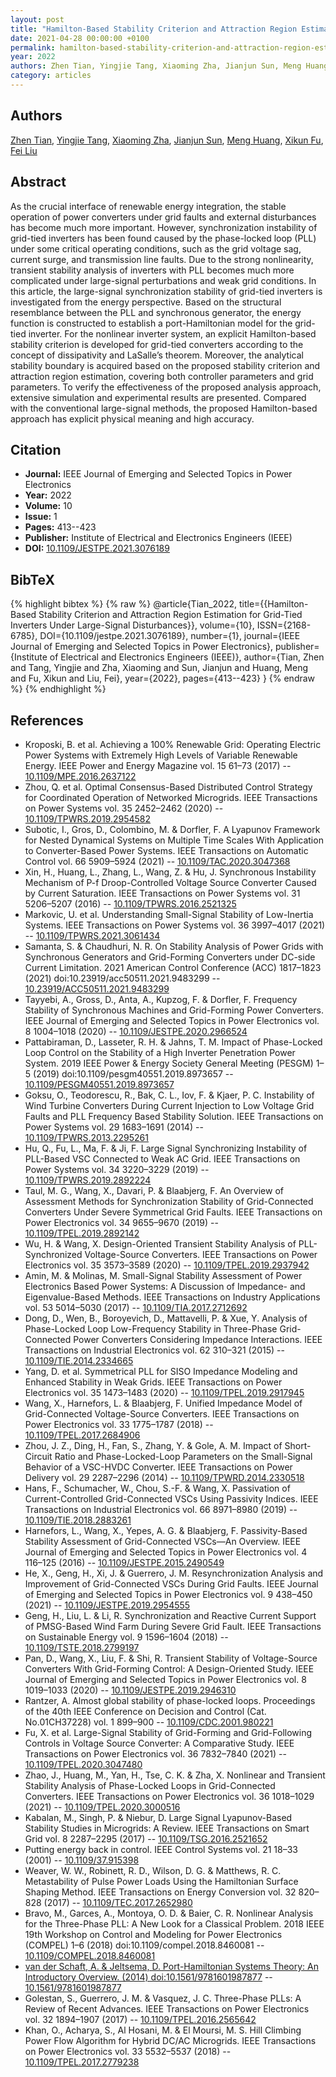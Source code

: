 ```yaml
---
layout: post
title: "Hamilton-Based Stability Criterion and Attraction Region Estimation for Grid-Tied Inverters Under Large-Signal Disturbances"
date: 2021-04-28 00:00:00 +0100
permalink: hamilton-based-stability-criterion-and-attraction-region-estimation-for-grid-tied-inverters-under-large-signal-disturbances
year: 2022
authors: Zhen Tian, Yingjie Tang, Xiaoming Zha, Jianjun Sun, Meng Huang, Xikun Fu, Fei Liu
category: articles
---
```

 
## Authors
[Zhen Tian](authors/zhen-tian), [Yingjie Tang](authors/yingjie-tang), [Xiaoming Zha](authors/xiaoming-zha), [Jianjun Sun](authors/jianjun-sun), [Meng Huang](authors/meng-huang), [Xikun Fu](authors/xikun-fu), [Fei Liu](authors/fei-liu)
 
## Abstract
As the crucial interface of renewable energy integration, the stable operation of power converters under grid faults and external disturbances has become much more important. However, synchronization instability of grid-tied inverters has been found caused by the phase-locked loop (PLL) under some critical operating conditions, such as the grid voltage sag, current surge, and transmission line faults. Due to the strong nonlinearity, transient stability analysis of inverters with PLL becomes much more complicated under large-signal perturbations and weak grid conditions. In this article, the large-signal synchronization stability of grid-tied inverters is investigated from the energy perspective. Based on the structural resemblance between the PLL and synchronous generator, the energy function is constructed to establish a port-Hamiltonian model for the grid-tied inverter. For the nonlinear inverter system, an explicit Hamilton-based stability criterion is developed for grid-tied converters according to the concept of dissipativity and LaSalle’s theorem. Moreover, the analytical stability boundary is acquired based on the proposed stability criterion and attraction region estimation, covering both controller parameters and grid parameters. To verify the effectiveness of the proposed analysis approach, extensive simulation and experimental results are presented. Compared with the conventional large-signal methods, the proposed Hamilton-based approach has explicit physical meaning and high accuracy.
 
## Citation
- **Journal:** IEEE Journal of Emerging and Selected Topics in Power Electronics
- **Year:** 2022
- **Volume:** 10
- **Issue:** 1
- **Pages:** 413--423
- **Publisher:** Institute of Electrical and Electronics Engineers (IEEE)
- **DOI:** [10.1109/JESTPE.2021.3076189](https://doi.org/10.1109/JESTPE.2021.3076189)
 
## BibTeX
{% highlight bibtex %}
{% raw %}
@article{Tian_2022,
  title={{Hamilton-Based Stability Criterion and Attraction Region Estimation for Grid-Tied Inverters Under Large-Signal Disturbances}},
  volume={10},
  ISSN={2168-6785},
  DOI={10.1109/jestpe.2021.3076189},
  number={1},
  journal={IEEE Journal of Emerging and Selected Topics in Power Electronics},
  publisher={Institute of Electrical and Electronics Engineers (IEEE)},
  author={Tian, Zhen and Tang, Yingjie and Zha, Xiaoming and Sun, Jianjun and Huang, Meng and Fu, Xikun and Liu, Fei},
  year={2022},
  pages={413--423}
}
{% endraw %}
{% endhighlight %}
 
## References
- Kroposki, B. et al. Achieving a 100% Renewable Grid: Operating Electric Power Systems with Extremely High Levels of Variable Renewable Energy. IEEE Power and Energy Magazine vol. 15 61–73 (2017) -- [10.1109/MPE.2016.2637122](https://doi.org/10.1109/MPE.2016.2637122)
- Zhou, Q. et al. Optimal Consensus-Based Distributed Control Strategy for Coordinated Operation of Networked Microgrids. IEEE Transactions on Power Systems vol. 35 2452–2462 (2020) -- [10.1109/TPWRS.2019.2954582](https://doi.org/10.1109/TPWRS.2019.2954582)
- Subotic, I., Gros, D., Colombino, M. & Dorfler, F. A Lyapunov Framework for Nested Dynamical Systems on Multiple Time Scales With Application to Converter-Based Power Systems. IEEE Transactions on Automatic Control vol. 66 5909–5924 (2021) -- [10.1109/TAC.2020.3047368](https://doi.org/10.1109/TAC.2020.3047368)
- Xin, H., Huang, L., Zhang, L., Wang, Z. & Hu, J. Synchronous Instability Mechanism of P-f Droop-Controlled Voltage Source Converter Caused by Current Saturation. IEEE Transactions on Power Systems vol. 31 5206–5207 (2016) -- [10.1109/TPWRS.2016.2521325](https://doi.org/10.1109/TPWRS.2016.2521325)
- Markovic, U. et al. Understanding Small-Signal Stability of Low-Inertia Systems. IEEE Transactions on Power Systems vol. 36 3997–4017 (2021) -- [10.1109/TPWRS.2021.3061434](https://doi.org/10.1109/TPWRS.2021.3061434)
- Samanta, S. & Chaudhuri, N. R. On Stability Analysis of Power Grids with Synchronous Generators and Grid-Forming Converters under DC-side Current Limitation. 2021 American Control Conference (ACC) 1817–1823 (2021) doi:10.23919/acc50511.2021.9483299 -- [10.23919/ACC50511.2021.9483299](https://doi.org/10.23919/ACC50511.2021.9483299)
- Tayyebi, A., Gross, D., Anta, A., Kupzog, F. & Dorfler, F. Frequency Stability of Synchronous Machines and Grid-Forming Power Converters. IEEE Journal of Emerging and Selected Topics in Power Electronics vol. 8 1004–1018 (2020) -- [10.1109/JESTPE.2020.2966524](https://doi.org/10.1109/JESTPE.2020.2966524)
- Pattabiraman, D., Lasseter, R. H. & Jahns, T. M. Impact of Phase-Locked Loop Control on the Stability of a High Inverter Penetration Power System. 2019 IEEE Power &amp; Energy Society General Meeting (PESGM) 1–5 (2019) doi:10.1109/pesgm40551.2019.8973657 -- [10.1109/PESGM40551.2019.8973657](https://doi.org/10.1109/PESGM40551.2019.8973657)
- Goksu, O., Teodorescu, R., Bak, C. L., Iov, F. & Kjaer, P. C. Instability of Wind Turbine Converters During Current Injection to Low Voltage Grid Faults and PLL Frequency Based Stability Solution. IEEE Transactions on Power Systems vol. 29 1683–1691 (2014) -- [10.1109/TPWRS.2013.2295261](https://doi.org/10.1109/TPWRS.2013.2295261)
- Hu, Q., Fu, L., Ma, F. & Ji, F. Large Signal Synchronizing Instability of PLL-Based VSC Connected to Weak AC Grid. IEEE Transactions on Power Systems vol. 34 3220–3229 (2019) -- [10.1109/TPWRS.2019.2892224](https://doi.org/10.1109/TPWRS.2019.2892224)
- Taul, M. G., Wang, X., Davari, P. & Blaabjerg, F. An Overview of Assessment Methods for Synchronization Stability of Grid-Connected Converters Under Severe Symmetrical Grid Faults. IEEE Transactions on Power Electronics vol. 34 9655–9670 (2019) -- [10.1109/TPEL.2019.2892142](https://doi.org/10.1109/TPEL.2019.2892142)
- Wu, H. & Wang, X. Design-Oriented Transient Stability Analysis of PLL-Synchronized Voltage-Source Converters. IEEE Transactions on Power Electronics vol. 35 3573–3589 (2020) -- [10.1109/TPEL.2019.2937942](https://doi.org/10.1109/TPEL.2019.2937942)
- Amin, M. & Molinas, M. Small-Signal Stability Assessment of Power Electronics Based Power Systems: A Discussion of Impedance- and Eigenvalue-Based Methods. IEEE Transactions on Industry Applications vol. 53 5014–5030 (2017) -- [10.1109/TIA.2017.2712692](https://doi.org/10.1109/TIA.2017.2712692)
- Dong, D., Wen, B., Boroyevich, D., Mattavelli, P. & Xue, Y. Analysis of Phase-Locked Loop Low-Frequency Stability in Three-Phase Grid-Connected Power Converters Considering Impedance Interactions. IEEE Transactions on Industrial Electronics vol. 62 310–321 (2015) -- [10.1109/TIE.2014.2334665](https://doi.org/10.1109/TIE.2014.2334665)
- Yang, D. et al. Symmetrical PLL for SISO Impedance Modeling and Enhanced Stability in Weak Grids. IEEE Transactions on Power Electronics vol. 35 1473–1483 (2020) -- [10.1109/TPEL.2019.2917945](https://doi.org/10.1109/TPEL.2019.2917945)
- Wang, X., Harnefors, L. & Blaabjerg, F. Unified Impedance Model of Grid-Connected Voltage-Source Converters. IEEE Transactions on Power Electronics vol. 33 1775–1787 (2018) -- [10.1109/TPEL.2017.2684906](https://doi.org/10.1109/TPEL.2017.2684906)
- Zhou, J. Z., Ding, H., Fan, S., Zhang, Y. & Gole, A. M. Impact of Short-Circuit Ratio and Phase-Locked-Loop Parameters on the Small-Signal Behavior of a VSC-HVDC Converter. IEEE Transactions on Power Delivery vol. 29 2287–2296 (2014) -- [10.1109/TPWRD.2014.2330518](https://doi.org/10.1109/TPWRD.2014.2330518)
- Hans, F., Schumacher, W., Chou, S.-F. & Wang, X. Passivation of Current-Controlled Grid-Connected VSCs Using Passivity Indices. IEEE Transactions on Industrial Electronics vol. 66 8971–8980 (2019) -- [10.1109/TIE.2018.2883261](https://doi.org/10.1109/TIE.2018.2883261)
- Harnefors, L., Wang, X., Yepes, A. G. & Blaabjerg, F. Passivity-Based Stability Assessment of Grid-Connected VSCs—An Overview. IEEE Journal of Emerging and Selected Topics in Power Electronics vol. 4 116–125 (2016) -- [10.1109/JESTPE.2015.2490549](https://doi.org/10.1109/JESTPE.2015.2490549)
- He, X., Geng, H., Xi, J. & Guerrero, J. M. Resynchronization Analysis and Improvement of Grid-Connected VSCs During Grid Faults. IEEE Journal of Emerging and Selected Topics in Power Electronics vol. 9 438–450 (2021) -- [10.1109/JESTPE.2019.2954555](https://doi.org/10.1109/JESTPE.2019.2954555)
- Geng, H., Liu, L. & Li, R. Synchronization and Reactive Current Support of PMSG-Based Wind Farm During Severe Grid Fault. IEEE Transactions on Sustainable Energy vol. 9 1596–1604 (2018) -- [10.1109/TSTE.2018.2799197](https://doi.org/10.1109/TSTE.2018.2799197)
- Pan, D., Wang, X., Liu, F. & Shi, R. Transient Stability of Voltage-Source Converters With Grid-Forming Control: A Design-Oriented Study. IEEE Journal of Emerging and Selected Topics in Power Electronics vol. 8 1019–1033 (2020) -- [10.1109/JESTPE.2019.2946310](https://doi.org/10.1109/JESTPE.2019.2946310)
- Rantzer, A. Almost global stability of phase-locked loops. Proceedings of the 40th IEEE Conference on Decision and Control (Cat. No.01CH37228) vol. 1 899–900 -- [10.1109/CDC.2001.980221](https://doi.org/10.1109/CDC.2001.980221)
- Fu, X. et al. Large-Signal Stability of Grid-Forming and Grid-Following Controls in Voltage Source Converter: A Comparative Study. IEEE Transactions on Power Electronics vol. 36 7832–7840 (2021) -- [10.1109/TPEL.2020.3047480](https://doi.org/10.1109/TPEL.2020.3047480)
- Zhao, J., Huang, M., Yan, H., Tse, C. K. & Zha, X. Nonlinear and Transient Stability Analysis of Phase-Locked Loops in Grid-Connected Converters. IEEE Transactions on Power Electronics vol. 36 1018–1029 (2021) -- [10.1109/TPEL.2020.3000516](https://doi.org/10.1109/TPEL.2020.3000516)
- Kabalan, M., Singh, P. & Niebur, D. Large Signal Lyapunov-Based Stability Studies in Microgrids: A Review. IEEE Transactions on Smart Grid vol. 8 2287–2295 (2017) -- [10.1109/TSG.2016.2521652](https://doi.org/10.1109/TSG.2016.2521652)
- Putting energy back in control. IEEE Control Systems vol. 21 18–33 (2001) -- [10.1109/37.915398](https://doi.org/10.1109/37.915398)
- Weaver, W. W., Robinett, R. D., Wilson, D. G. & Matthews, R. C. Metastability of Pulse Power Loads Using the Hamiltonian Surface Shaping Method. IEEE Transactions on Energy Conversion vol. 32 820–828 (2017) -- [10.1109/TEC.2017.2652980](https://doi.org/10.1109/TEC.2017.2652980)
- Bravo, M., Garces, A., Montoya, O. D. & Baier, C. R. Nonlinear Analysis for the Three-Phase PLL: A New Look for a Classical Problem. 2018 IEEE 19th Workshop on Control and Modeling for Power Electronics (COMPEL) 1–6 (2018) doi:10.1109/compel.2018.8460081 -- [10.1109/COMPEL.2018.8460081](https://doi.org/10.1109/COMPEL.2018.8460081)
- [van der Schaft, A. & Jeltsema, D. Port-Hamiltonian Systems Theory: An Introductory Overview. (2014) doi:10.1561/9781601987877](port-hamiltonian-systems-theory-an-introductory-overview) -- [10.1561/9781601987877](https://doi.org/10.1561/9781601987877)
- Golestan, S., Guerrero, J. M. & Vasquez, J. C. Three-Phase PLLs: A Review of Recent Advances. IEEE Transactions on Power Electronics vol. 32 1894–1907 (2017) -- [10.1109/TPEL.2016.2565642](https://doi.org/10.1109/TPEL.2016.2565642)
- Khan, O., Acharya, S., Al Hosani, M. & El Moursi, M. S. Hill Climbing Power Flow Algorithm for Hybrid DC/AC Microgrids. IEEE Transactions on Power Electronics vol. 33 5532–5537 (2018) -- [10.1109/TPEL.2017.2779238](https://doi.org/10.1109/TPEL.2017.2779238)

